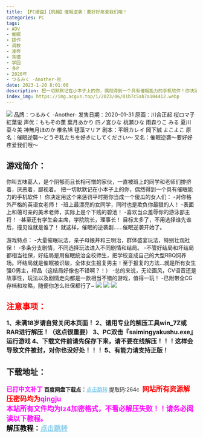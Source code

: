 ```yaml
---
title: 【PC硬盘】【机翻】催眠逆袭：要好好疼爱我们哦！
categories: PC
tags:
- ADV
- 催眠
- 拔作
- 调教
- 凌辱
- 背德
- 学园
- 多P
- 2020年
- つるみく -Another-社
date: 2023-1-20 8:01:00
description: 把一切默默记在小本子上的你，偶然得到一个具有催眠能力的手机软件！你决定用这个来惩罚平时把你当成一个傻瓜的女人们：-对你格外严格的英语女老师！-班上最漂亮的女同学，同时也是欺负你最狠的人！-表面上和蔼可亲的美术老师，实际上是个下贱的碧池！-喜欢当众羞辱你的游泳部主将！-甚至还有学生会主席，学院院长，理事长！目标太多了，不用选择谁先谁后，撞见谁就是谁了！就这样，催眠的逆袭剧……催眠逆袭开始了。
index_img: https://img.acgus.top/i/2023/06/01b7c5ab7a104412.webp
---
```

![](https://img.acgus.top/i/2023/06/01b7c5ab7a104412.webp)
品牌：つるみく -Another-
发售日期：2020-01-31
原画：川合正起 桜ロマ子 紅葉蛍
声优：ももぞの薫 葉月あかり 四ノ宮ひな 桃瀬ひな 雨森りこ みる 夏川菜々美 神無月ほのか 椎名旭 毬藻マリア
剧本：平眼カレイ 岡下誠 よこよこ
原名：催眠逆襲～どうぞ私たちを好きにしてください～
又名：催眠逆袭～要好好疼爱我们哦～

## 游戏简介：
你叫五味葛人，是个阴郁而且长相可憎的家伙，一直被班上的同学和老师们排挤着，厌恶着，鄙视着。
把一切默默记在小本子上的你，偶然得到一个具有催眠能力的手机软件！
你决定用这个来惩罚平时把你当成一个傻瓜的女人们：
-对你格外严格的英语女老师！
-班上最漂亮的女同学，同时也是欺负你最狠的人！
-表面上和蔼可亲的美术老师，实际上是个下贱的碧池！
-喜欢当众羞辱你的游泳部主将！
-甚至还有学生会主席，学院院长，理事长！
目标太多了，不用选择谁先谁后，撞见谁就是谁了！
就这样，催眠的逆袭剧……催眠逆袭开始了。

游戏特点：
-大量催眠玩法，亲子母娘丼和三明治，群体盛宴玩法，特别壮观社保！
-多条分支剧情，不同选择玩法进入不同剧情和结局。
-不管好结局和坏结局都相当社保，好结局是用催眠统治全校师生，把学校变成自己的大型RBQ饲养场。坏结局就是催眠被识破，全体女生报复男主！至于报复的方法...就是所有女生强O男主，榨晶（这结局好像也不错啊？！）
-总的来说，无论画风，CV语音还是故事性，玩法以及剧情走向都是一款相当不错的游戏，值得一玩！
-已附带全CG存档和攻略，随便你怎么社保都行了~
![](https://img.acgus.top/i/2023/06/e8c62a0894104449.webp)
![](https://img.acgus.top/i/2023/06/bd91473822104438.webp)
![](https://img.acgus.top/i/2023/06/f7f5417efa104420.webp)





## <font color=#FF0000 >注意事项：</font>
<font size=3><b>1、未满18岁请自觉关闭本页面！
2、请用专业的解压工具win_7Z或RAR进行解压！（这点很重要）
3、PC双击『saimingyakushu.exe』运行游戏
4、下载文件前请先保存下来，请不要在线解压！！！这样会导致文件被封，对你也没好处！！！
5、有能力请支持正版！</b></font>

## 下载地址：
<font color=#FF00FF size=3><b>已打中文补丁</b></font>
<b>百度网盘下载点：</b><a href="https://pan.baidu.com/s/1DfJhQZeMcdsFLnAOIY8N7Q?pwd=264c" style="color: #87CEEB;"><b>点击跳转</b></a> 提取码:264c
<a style="padding: 0" href="https://post.qingju.org/AD/"><img style="max-width:100%" src="https://img.acgus.top/i/2024/07/478f689b8021d8d499ab43d21acf137a.gif" alt=""></a>
<b><font color=#FF0000 size=4>网站所有资源解压密码均为</b></font><b><font color=#FF00FF size=4>qingju</font><font color=#FF0000 ></font></b><br><b><font color=#FF00FF size=4>本站所有文件均为lz4加密格式，不看必解压失败！！请务必阅读以下教程。</b></font><br><b><font color=#000 size=4>解压教程：</b><a href="https://post.qingju.org/tutorial/000/" style="color: #87CEEB;"><b>点击跳转</b></a>